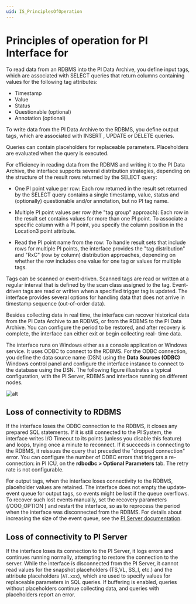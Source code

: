 ```yaml
---
uid: IS_PrinciplesOfOperation
---
```


# Principles of operation for PI Interface for <interface name>

<!-- Draft comment: This is an interface-specific topic. REPLACE WITH INFORMATION SPECIFIC TO YOUR INTERFACE. -->

To read data from an RDBMS into the PI Data Archive, you define input tags, which are associated with SELECT queries that return columns containing values for the following tag attributes:

* Timestamp
* Value
* Status
* Questionable (optional)
* Annotation (optional)

To write data from the PI Data Archive to the RDBMS, you define output tags, which are associated with INSERT , UPDATE or DELETE queries.

Queries can contain placeholders for replaceable parameters. Placeholders are evaluated when the query is executed.

For efficiency in reading data from the RDBMS and writing it to the PI Data Archive, the interface supports several distribution strategies, depending on the structure of the result rows returned by the SELECT query:

* One PI point value per row: Each row returned in the result set returned by the SELECT query contains a single timestamp, value, status and (optionally) questionable and/or annotation, but no PI tag name.

* Multiple PI point values per row (the "tag group" approach): Each row in the result set contains values for more than one PI point. To associate a specific column with a PI point, you specify the column position in the Location3 point attribute.

* Read the PI point name from the row: To handle result sets that include rows for multiple PI points, the interface provides the "tag distribution" and "RxC" (row by column) distribution approaches, depending on whether the row includes one value for one tag or values for multiple tags.

Tags can be scanned or event-driven. Scanned tags are read or written at a regular interval that is defined by the scan class assigned to the tag. Event-driven tags are read or written when a specified trigger tag is updated. The interface provides several options for handling data that does not arrive in timestamp sequence (out-of-order data).

Besides collecting data in real time, the interface can recover historical data from the PI Data Archive to an RDBMS, or from the RDBMS to the PI Data Archive. You can configure the period to be restored, and after recovery is complete, the interface can either exit or begin collecting real- time data.

The interface runs on Windows either as a console application or Windows service. It uses ODBC to connect to the RDBMS. For the ODBC connection, you define the data source name (DSN) using the **Data Sources (ODBC)** Windows control panel and configure the interface instance to connect to the database using the DSN. The following figure illustrates a typical configuration, with the PI Server, RDBMS and interface running on different nodes.

![alt](https://link)

## Loss of connectivity to RDBMS

If the interface loses the ODBC connection to the RDBMS, it closes any prepared SQL statements. If it is still connected to the PI System, the interface writes I/O Timeout to its points (unless you disable this feature) and loops, trying once a minute to reconnect. If it succeeds in connecting to the RDBMS, it reissues the query that preceded the "dropped connection" error. You can configure the number of ODBC errors that triggers a re-connection: in PI ICU, on the **rdbodbc > Optional Parameters** tab. The retry rate is not configurable.

For output tags, when the interface loses connectivity to the RDBMS, placeholder values are retained. The interface does not empty the update-event queue for output tags, so events might be lost if the queue overflows. To recover such lost events manually, set the recovery parameters (/OOO_OPTION ) and restart the interface, so as to reprocess the period when the interface was disconnected from the RDBMS. For details about increasing the size of the event queue, see the [PI Server documentation](https://livelibrary.osisoft.com/LiveLibrary/web/ui.xql?action=html&resource=publist_home.html&pub_category=PI-Server).

## Loss of connectivity to PI Server

If the interface loses its connection to the PI Server, it logs errors and continues running normally, attempting to restore the connection to the server. While the interface is disconnected from the PI Server, it cannot read values for the snapshot placeholders (TS,VL, SS_I, etc.) and the attribute placeholders (`AT.xxx`), which are used to specify values for replaceable parameters in SQL queries. If buffering is enabled, queries without placeholders continue collecting data, and queries with placeholders report an error.
